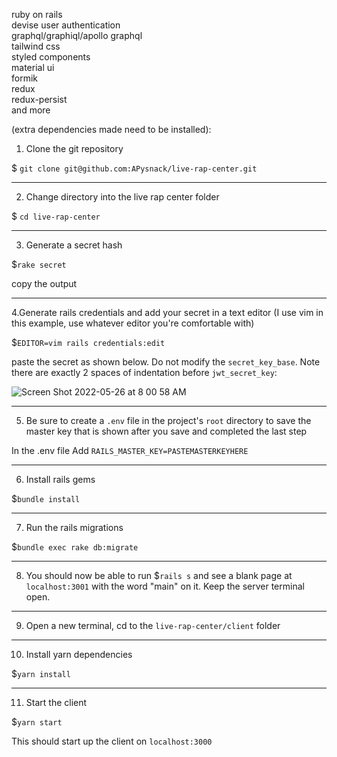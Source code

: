 ruby on rails<br/>
devise user authentication<br/>
graphql/graphiql/apollo graphql<br/>
tailwind css<br/>
styled components<br/>
material ui<br/>
formik<br/>
redux<br/>
redux-persist<br/>
and more<br/>

(extra dependencies made need to be installed):

1. Clone the git repository

$ `git clone git@github.com:APysnack/live-rap-center.git`

---------------------------
2. Change directory into the live rap center folder

$ `cd live-rap-center`

---------------------------
3. Generate a secret hash

$`rake secret`

copy the output

---------------------------
4.Generate rails credentials and add your secret in a text editor (I use vim in this example, use whatever editor you're comfortable with)

$`EDITOR=vim rails credentials:edit`

paste the secret as shown below. Do not modify the `secret_key_base`. Note there are exactly 2 spaces of indentation before `jwt_secret_key`:

![Screen Shot 2022-05-26 at 8 00 58 AM](https://user-images.githubusercontent.com/60242065/170687927-87f2d102-315d-4dfa-afe2-f1cad53e7261.png)

---------------------------
5. Be sure to create a `.env` file in the project's `root` directory to save the master key that is shown after you save and completed the last step

In the .env file Add `RAILS_MASTER_KEY=PASTEMASTERKEYHERE`

---------------------------
6. Install rails gems

$`bundle install`

---------------------------
7. Run the rails migrations

$`bundle exec rake db:migrate`

---------------------------
8. You should now be able to run $`rails s` and see a blank page at `localhost:3001` with the word "main" on it. Keep the server terminal open. 

---------------------------
9. Open a new terminal, cd to the `live-rap-center/client` folder

---------------------------
10. Install yarn dependencies

$`yarn install`

---------------------------
11. Start the client

$`yarn start`

This should start up the client on `localhost:3000`
